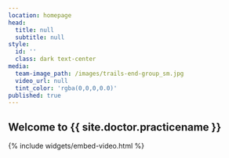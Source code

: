 ```yaml
---
location: homepage
head:
  title: null
  subtitle: null
style:
  id: ''
  class: dark text-center
media:
  team-image_path: /images/trails-end-group_sm.jpg
  video_url: null
  tint_color: 'rgba(0,0,0,0.0)'
published: true
---
```



<h2 class="title text-center"><span class="underlined">Welcome to {{ site.doctor.practicename }}</span></h2>
{% include widgets/embed-video.html %}